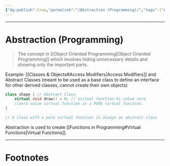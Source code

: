 ```yaml
---
{"dg-publish":true,"permalink":"/Abstraction (Programming)/","tags":["Academics"]}
---
```



---
# Abstraction (Programming)
> The concept in [[Object Oriented Programming\|Object Oriented Programming]] which involves hiding unnecessary details and showing only the important parts.

Example: [[Classes & Objects#Access Modifiers\|Access Modifiers]] and Abstract Classes (meant to be used as a base class to define an interface for other derived classes, cannot create their own objects)

```CPP
class shape { // Abstract Class
	virtual void draw() = 0; // virtual function ki value zero
	//zero value virtual function is a PURE virtual function.
}

// A class with a pure virtual function is always an abstract class
```

Abstraction is used to create [[Functions in Programming#Virtual Functions\|Virtual Functions]].


---
# Footnotes
